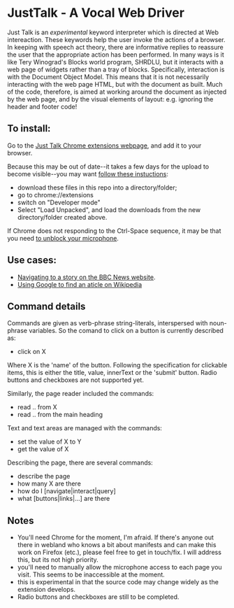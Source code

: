 # JustTalk - A Vocal Web Driver

Just Talk is an *experimental* keyword interpreter which is directed at Web intereaction.
These keywords help the user invoke the actions of a browser.
In keeping with speech act theory, there are informative replies to 
reassure the user that the appropriate action has been performed.
In many ways is it like Tery Winograd's Blocks world program, SHRDLU, 
but it interacts with a web page of widgets rather than a tray of blocks.
Specifically, interaction is with the Document Object Model.
This means that it is not necessarily interacting with the web page HTML, 
but with the document as built.
Much of the code, therefore, is aimed at working around the document as injected 
by the web page, and by the visual elements of layout:
e.g. ignoring the header and footer code!

## To install:

Go to the [Just Talk Chrome extensions webpage](https://chrome.google.com/webstore/search/enguage?h1=en), and add it to your browser.

Because this may be out of date--it takes a few days for the upload to become visible--you may want [follow these instuctions](https://youtu.be/6yZKteo1a2I):

- download these files in this repo into a directory/folder;
- go to chrome://extensions
- switch on "Developer mode"
- Select "Load Unpacked", and load the downloads from the new directory/folder created above.

If Chrome does not responding to the Ctrl-Space sequence, it
may be that you need [to unblock your microphone](https://www.youtube.com/watch?v=TiZcsd_BahU).

## Use cases:

- [Navigating to a story on the BBC News website](https://www.youtube.com/watch?v=Q9PAZGEJe0E&t=2s).
- [Using Google to find an aticle on Wikipedia](https://www.youtube.com/watch?v=yWuij7lBooQ)

## Command details

Commands are given as verb-phrase string-literals, interspersed with noun-phrase variables.
So the comand to click on a button is currently described as:
- click on X

Where X is the 'name' of the button. Following the specification for clickable items, this is either the title, value, innerText or the 'submit' button.  Radio buttons and checkboxes are not supported yet.

Similarly, the page reader included the commands:
- read .. from X
- read .. from the main heading

Text and text areas are managed with the commands:
- set the value of X to Y
- get the value of X

Describing the page, there are several commands:
- describe the page
- how many X are there
- how do I \[navigate|interact|query]
- what \[buttons|links|...] are there

## Notes

- You'll need Chrome for the moment, I'm afraid.
If there's anyone out there in webland who knows a bit about manifests and can make 
this work on Firefox (etc.), please feel free to get in touch/fix. I will address this, but its not high priority.
- you'll need to manually allow the microphone access to each page you visit. This seems to be inaccessible at the moment.
- this is experimental in that the source code may change widely as the extension develops.
- Radio buttons and checkboxes are still to be completed.